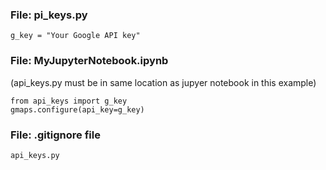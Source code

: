### File: pi_keys.py
~~~
g_key = "Your Google API key"
~~~

### File: MyJupyterNotebook.ipynb
(api_keys.py must be in same location as jupyer notebook in this example)
~~~
from api_keys import g_key
gmaps.configure(api_key=g_key)
~~~

### File: .gitignore file
~~~
api_keys.py
~~~
